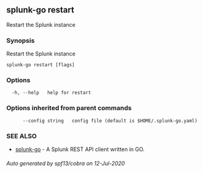 ## splunk-go restart

Restart the Splunk instance

### Synopsis

Restart the Splunk instance

```
splunk-go restart [flags]
```

### Options

```
  -h, --help   help for restart
```

### Options inherited from parent commands

```
      --config string   config file (default is $HOME/.splunk-go.yaml)
```

### SEE ALSO

* [splunk-go](splunk-go.md)	 - A Splunk REST API client written in GO.

###### Auto generated by spf13/cobra on 12-Jul-2020
